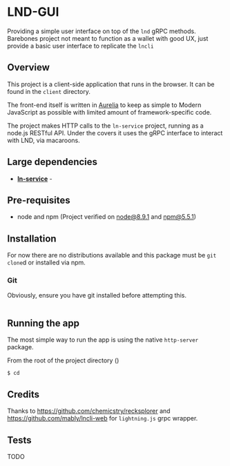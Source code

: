 # LND-GUI

Providing a simple user interface on top of the `lnd` gRPC methods.  Barebones project not meant to function as a wallet with good UX, just provide a basic user interface to replicate the `lncli`

## Overview

This project is a client-side application that runs in the browser.  It can be found in the `client` directory.

The front-end itself is written in [Aurelia](https://github.com/aurelia) to keep as simple to Modern JavaScript as possible with limited amount of framework-specific code.

The project makes HTTP calls to the `ln-service` project, running as a node.js RESTful API.  Under the covers it uses the gRPC interface to interact with LND, via macaroons.

## Large dependencies

- **[ln-service](https://github.com/alexbosworth/ln-service/)** -

## Pre-requisites

- node and npm (Project verified on node@8.9.1 and npm@5.5.1)

## Installation

For now there are no distributions available and this package must be `git clone`d or installed via npm.

### Git

Obviously, ensure you have git installed before attempting this.

```

```

## Running the app

The most simple way to run the app is using the native `http-server` package.

From the root of the project directory ()
```
$ cd
```

## Credits

Thanks to https://github.com/chemicstry/recksplorer and https://github.com/mably/lncli-web for `lightning.js` grpc wrapper.

## Tests

TODO
